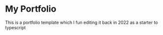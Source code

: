 # My Portfolio
This is a portfolio template which I fun editing it back in 2022 as a starter to typescript
 
